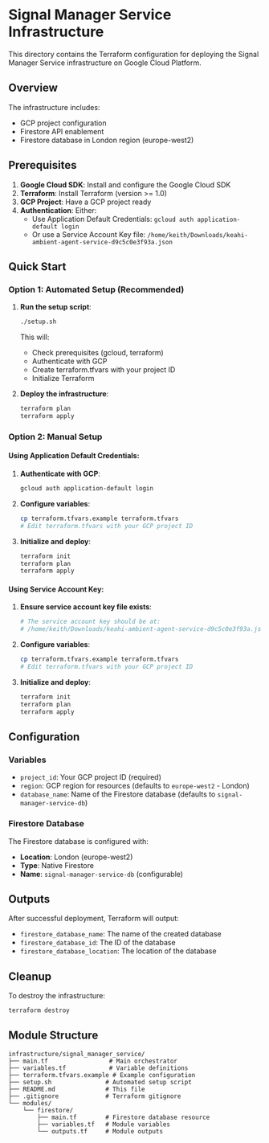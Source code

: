 # Signal Manager Service Infrastructure

This directory contains the Terraform configuration for deploying the Signal Manager Service infrastructure on Google Cloud Platform.

## Overview

The infrastructure includes:
- GCP project configuration
- Firestore API enablement
- Firestore database in London region (europe-west2)

## Prerequisites

1. **Google Cloud SDK**: Install and configure the Google Cloud SDK
2. **Terraform**: Install Terraform (version >= 1.0)
3. **GCP Project**: Have a GCP project ready
4. **Authentication**: Either:
   - Use Application Default Credentials: `gcloud auth application-default login`
   - Or use a Service Account Key file: `/home/keith/Downloads/keahi-ambient-agent-service-d9c5c0e3f93a.json`

## Quick Start

### Option 1: Automated Setup (Recommended)

1. **Run the setup script**:
   ```bash
   ./setup.sh
   ```
   This will:
   - Check prerequisites (gcloud, terraform)
   - Authenticate with GCP
   - Create terraform.tfvars with your project ID
   - Initialize Terraform

2. **Deploy the infrastructure**:
   ```bash
   terraform plan
   terraform apply
   ```

### Option 2: Manual Setup

#### Using Application Default Credentials:
1. **Authenticate with GCP**:
   ```bash
   gcloud auth application-default login
   ```

2. **Configure variables**:
   ```bash
   cp terraform.tfvars.example terraform.tfvars
   # Edit terraform.tfvars with your GCP project ID
   ```

3. **Initialize and deploy**:
   ```bash
   terraform init
   terraform plan
   terraform apply
   ```

#### Using Service Account Key:
1. **Ensure service account key file exists**:
   ```bash
   # The service account key should be at:
   # /home/keith/Downloads/keahi-ambient-agent-service-d9c5c0e3f93a.json
   ```

2. **Configure variables**:
   ```bash
   cp terraform.tfvars.example terraform.tfvars
   # Edit terraform.tfvars with your GCP project ID
   ```

3. **Initialize and deploy**:
   ```bash
   terraform init
   terraform plan
   terraform apply
   ```

## Configuration

### Variables

- `project_id`: Your GCP project ID (required)
- `region`: GCP region for resources (defaults to `europe-west2` - London)
- `database_name`: Name of the Firestore database (defaults to `signal-manager-service-db`)

### Firestore Database

The Firestore database is configured with:
- **Location**: London (europe-west2)
- **Type**: Native Firestore
- **Name**: `signal-manager-service-db` (configurable)

## Outputs

After successful deployment, Terraform will output:
- `firestore_database_name`: The name of the created database
- `firestore_database_id`: The ID of the database
- `firestore_database_location`: The location of the database

## Cleanup

To destroy the infrastructure:
```bash
terraform destroy
```

## Module Structure

```
infrastructure/signal_manager_service/
├── main.tf                 # Main orchestrator
├── variables.tf            # Variable definitions
├── terraform.tfvars.example # Example configuration
├── setup.sh               # Automated setup script
├── README.md              # This file
├── .gitignore             # Terraform gitignore
└── modules/
    └── firestore/
        ├── main.tf        # Firestore database resource
        ├── variables.tf   # Module variables
        └── outputs.tf     # Module outputs
``` 